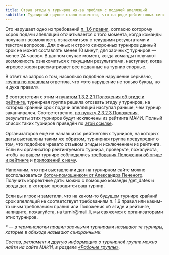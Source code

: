 ```yaml
---
title: Отзыв эгиды у турниров из-за проблем с подачей апелляций
subtitle: Турнирной группе стало известно, что на ряде рейтинговых синхронных турниров крайний срок подачи апелляций специально был поставлен раньше, чем заканчивался сам турнир. Таким образом участники этих синхронов не могли подать апелляцию в принципе.
---
```


Это нарушает одно из требований [п. 1.6 правил](https://www.maii.li/p/rules#16), согласно которому «срок подачи апелляций отсчитывается с того момента, когда команды получают возможность ознакомиться с текущими результатами и текстом вопросов. Для очных и строго синхронных турниров данный срок не может составлять менее 10 минут, для заочных[\*](note) турниров — менее 24 часов». В данном случае момент, когда команды получают возможность ознакомиться с текущими результатами, наступает, когда игровое жюри рассматривает все поданные на турнир спорные.

В ответ на запрос о том, насколько подобное нарушение серьёзно, [группа по правилам](https://www.maii.li/p/who#rules) ответила, что «это нарушение не только буквы, но и духа правил».

В соответствии с этим и [пунктом 1.3.2.2.1 Положения об эгиде и рейтинге](https://www.maii.li/p/aegis-rating#13221), турнирная группа решила отозвать эгиду у турниров, на которых крайний срок подачи апелляций наступал раньше, чем турнир заканчивался. Соответственно, [по пункту 2.3.2.3 Положения](https://www.maii.li/p/aegis-rating#2323), результаты этих турниров будут исключены из рейтинга МАИИ. Полный список таких турниров приведён по [этой ссылке](https://docs.google.com/spreadsheets/d/1QOWRk9dW-YsLpNHY238uii0_8KYPnk6L_9d-XWnBrtE/edit?usp=sharing).

Организаторов ещё не начавшихся рейтинговых турниров, на которых даты выставлены таким же образом, турнирная группа предупредит о том, что подобное чревато отзывом эгиды и исключением из рейтинга. Если вы организатор рейтингуемого турнира, проверьте, пожалуйста, чтобы на вашем турнире соблюдались [требования Положения об эгиде и рейтинге](https://www.maii.li/p/aegis-rating#224) и [приложений к нему](https://www.maii.li/p/aegis-rating#b).

Напомним, что при выставлении дат на турнирном сайте можно воспользоваться [ботом-помощником от Александра Печеного](https://t.me/rating_chgk_info_helper_bot). Получить корректные даты можно с помощью команды /get_dates и ввода дат, в которые проводится ваш турнир.

Если вы игрок и заметили, что на каком-то будущем турнире крайний срок апелляций не соответствует требованиям п. 1.6 правил или каким-то иным требованиям правил или Положения об эгиде и рейтинге, напишите, пожалуйста, на turnir\@maii.li, мы свяжемся с организаторами этих турниров.

*\*<a name="note"></a> — в терминологии правил заочными турнирами называют те турниры, которые в обиходе называют синхронными.*

*Состав, регламент и другую информацию о турнирной группе можно найти на сайте МАИИ, в разделе* *[«Рабочие группы»](https://www.maii.li/p/who#turnir).*